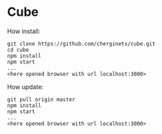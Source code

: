 # Cube

How install:

```
git clone https://github.com/cherginets/cube.git
cd cube
npm install
npm start
...
<here opened browser with url localhost:3000>
```


How update: 
```
git pull origin master
npm install
npm start
...
<here opened browser with url localhost:3000>
```